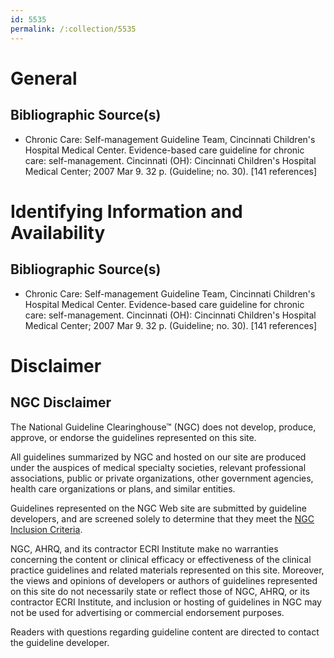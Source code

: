 ```yaml
---
id: 5535
permalink: /:collection/5535
---
```


# General

## Bibliographic Source(s)

- Chronic Care: Self-management Guideline Team, Cincinnati Children's Hospital Medical Center. Evidence-based care guideline for chronic care: self-management. Cincinnati (OH): Cincinnati Children's Hospital Medical Center; 2007 Mar 9. 32 p. (Guideline; no. 30). [141 references]

# Identifying Information and Availability

## Bibliographic Source(s)

- Chronic Care: Self-management Guideline Team, Cincinnati Children's Hospital Medical Center. Evidence-based care guideline for chronic care: self-management. Cincinnati (OH): Cincinnati Children's Hospital Medical Center; 2007 Mar 9. 32 p. (Guideline; no. 30). [141 references]

# Disclaimer

## NGC Disclaimer

The National Guideline Clearinghouse™ (NGC) does not develop, produce, approve, or endorse the guidelines represented on this site.

All guidelines summarized by NGC and hosted on our site are produced under the auspices of medical specialty societies, relevant professional associations, public or private organizations, other government agencies, health care organizations or plans, and similar entities.

Guidelines represented on the NGC Web site are submitted by guideline developers, and are screened solely to determine that they meet the [NGC Inclusion Criteria](/help-and-about/summaries/inclusion-criteria).

NGC, AHRQ, and its contractor ECRI Institute make no warranties concerning the content or clinical efficacy or effectiveness of the clinical practice guidelines and related materials represented on this site. Moreover, the views and opinions of developers or authors of guidelines represented on this site do not necessarily state or reflect those of NGC, AHRQ, or its contractor ECRI Institute, and inclusion or hosting of guidelines in NGC may not be used for advertising or commercial endorsement purposes.

Readers with questions regarding guideline content are directed to contact the guideline developer.

